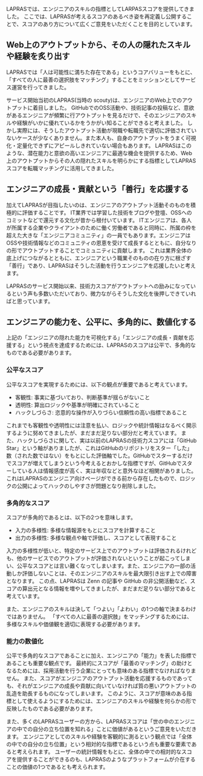 LAPRASでは、エンジニアのスキルの指標としてLARPASスコアを提供してきました。
ここでは、LAPRASが考えるスコアのあるべき姿を再定義し公開することで、スコアのあり方について広くご意見をいただくことを目的としています。


## Web上のアウトプットから、その人の隠れたスキルや経験を炙り出す

LAPRASでは「人は可能性に満ちた存在である」というコアバリューをもとに、「すべての人に最善の選択肢をマッチング」することをミッションとしてサービス運営を行ってきました。

サービス開始当初のLAPRAS(当時の scouty)は、エンジニアのWeb上でのアウトプットに着目しました。
GitHubでのOSS活動や、技術記事の投稿など、意欲があるエンジニアが頻繁に行アウトプットを見るだけで、そのエンジニアのスキルや経験がいかに優れているかをうかがい知ることができると考えました。
しかし実際には、そうしたアウトプット活動が現職や転職先で適切に評価されていないケースが少なくありません。また本人も、自身のアウトプットをうまく可視化・定量化できずにアピールしきれていない場合もあります。
LAPRASはこのような、潜在能力と意欲の高いエンジニアに最適な機会を提供するため、Web上のアウトプットからその人の隠れたスキルを明らかにする指標としてLAPRASスコアを転職マッチングに活用してきました。

## エンジニアの成長・貢献という「善行」を応援する

加えてLAPRASが目指したいのは、エンジニアのアウトプット活動そのものを積極的に評価することです。
IT業界では学習した技術をブログや登壇、OSSへのコミットなどで還元する文化が昔から根付いています。
ITエンジニアは、各人が所属する企業やクライアントのために働く労働者であると同時に、所属の枠を超えた大きな「エンジニアコミュニティ」の一員でもあります。エンジニアはOSSや技術情報などのコミュニティの恩恵を受けて成長するとともに、自分なりの形でアウトプットすることでコミュニティに貢献します。
これは業界全体の底上げにつながるとともに、エンジニアという職業そのものの在り方に根ざす「善行」であり、LAPRASはそうした活動を行うエンジニアを応援したいと考えます。

LAPRASのサービス開始以来、技術力スコアがアウトプットへの励みになっているという声も多数いただいており、微力ながらそうした文化を後押しできていればと思っています。

## エンジニアの能力を、公平に、多角的に、数値化する

上記の「エンジニアの隠れた能力を可視化する」「エンジニアの成長・貢献を応援する」という視点を達成するためには、LAPRASのスコアは公平で、多角的なものである必要があります。

### 公平なスコア
公平なスコアを実現するためには、以下の観点が重要であると考えています。

* 客観性: 事実に基づいており、判断基準が揺らがないこと
* 透明性: 算出ロジックや基準が明確にされていること
* ハックしづらさ: 恣意的な操作が入りづらい信頼性の高い指標であること

これまでも客観性や透明性には注意を払い、ロジックや統計情報はなるべく開示するように努めてきましたが、まだまだ足りない部分だと考えています。
また、ハックしづらさに関して、実は以前のLAPRASの技術力スコアには「GitHub Star」という軸がありましたが、これはGitHubのリポジトリをスター「した」数（された数ではない）をもとにした評価軸でした。GitHubでスターするだけでスコアが増えてしまうという今考えるとおかしな指標ですが、GitHubでスターしている人は情報感度が高く、実は年収などと意外なほど相関がありました。これはLAPRASのエンジニア向けページができる前から存在したもので、ロジックの公開によってハックのしやすさが問題となり削除しました。

### 多角的なスコア

スコアが多角的であるとは、以下の2つを意味します。

* 入力の多様性: 多様な情報源をもとにスコアを計算すること
* 出力の多様性: 多様な観点や軸で評価し、スコアとして表現すること

入力の多様性が低いと、特定のサービス上でのアウトプットは評価されるけれども、他のサービスでのアウトプットが評価されないということが起こってしまい、公平なスコアとは言い難くなってしまいます。また、エンジニアの一部の活動しか評価しないことは、そのエンジニアのスキルを最大限引き出す上での障害となります。
この点、LAPRASは Zenn の記事や GitHub の非公開活動など、スコアの算出元となる情報を増やしてきましたが、まだまだ足りない部分であると考えています。

また、エンジニアのスキルは決して「つよい」「よわい」の1つの軸で決まるわけではありません。
「すべての人に最善の選択肢」をマッチングするためには、多様なスキルや価値観を適切に表現する必要があります。


### 能力の数値化

公平で多角的なスコアであることに加え、エンジニアの「能力」を表した指標であることも重要な観点です。
最終的にスコアが「最善のマッチング」の助けとなるためには、採用活動を行う企業にとっても意味のある指標でなければなりません。
また、スコアがエンジニアのアウトプット活動を応援するものであっても、それがエンジニアの成長や貢献に向いていなければ質の悪いアウトプットの乱造を助長するものになってしまいます。
このように、スコアが意味のある指標として使えるようにするためには、エンジニアのスキルや経験を何らかの形で反映したものである必要があります。

また、多くのLAPRASユーザーの方から、LAPRASスコアは「世の中のエンジニアの中での自分の立ち位置を知れる」ことに価値があるというご意見をいただきます。
エンジニアとしてのスキルや経験を客観的に測るという観点では「全体の中での自分の立ち位置」という相対的な指標であるという点も重要な要素であると考えられます。
ユーザーの統計情報をもとに、全体の中での相対的なスコアを提供することができるのも、LAPRASのようなプラットフォームが介在することの価値の1つであるとも考えられます。

